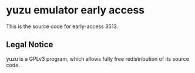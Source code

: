 yuzu emulator early access
=============

This is the source code for early-access 3513.

## Legal Notice

yuzu is a GPLv3 program, which allows fully free redistribution of its source code.
